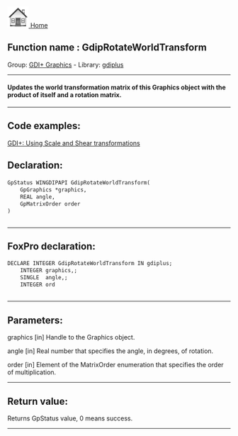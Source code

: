 [<img src="../../images/home.png"> Home ](https://github.com/VFPX/Win32API)  

## Function name : GdipRotateWorldTransform
Group: [GDI+ Graphics](../../functions_group.md#GDIplus_Graphics)  -  Library: [gdiplus](../../../libraries.md#gdiplus)  
***  


#### Updates the world transformation matrix of this Graphics object with the product of itself and a rotation matrix.

***  


## Code examples:
[GDI+: Using Scale and Shear transformations](../../samples/sample_479.md)  

## Declaration:
```foxpro  
GpStatus WINGDIPAPI GdipRotateWorldTransform(
	GpGraphics *graphics,
	REAL angle,
	GpMatrixOrder order
)
  
```  
***  


## FoxPro declaration:
```foxpro  
DECLARE INTEGER GdipRotateWorldTransform IN gdiplus;
	INTEGER graphics,;
	SINGLE  angle,;
	INTEGER ord
  
```  
***  


## Parameters:
graphics
[in] Handle to the Graphics object.

angle
[in] Real number that specifies the angle, in degrees, of rotation. 

order
[in] Element of the MatrixOrder enumeration that specifies the order of multiplication.   
***  


## Return value:
Returns GpStatus value, 0 means success.  
***  

